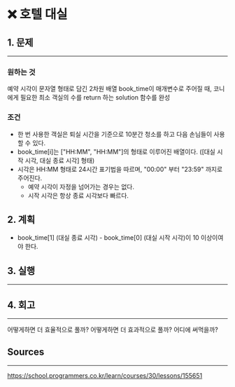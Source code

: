 # ❌ 호텔 대실

## 1. 문제

---

### 원하는 것

예약 시각이 문자열 형태로 담긴 2차원 배열 book_time이 매개변수로 주어질 때, 코니에게 필요한 최소 객실의 수를 return 하는 solution 함수를 완성

### 조건

- 한 번 사용한 객실은 퇴실 시간을 기준으로 10분간 청소를 하고 다음 손님들이 사용할 수 있다.
- book_time[i]는 ["HH:MM", "HH:MM"]의 형태로 이루어진 배열이다. ([대실 시작 시각, 대실 종료 시각] 형태)
- 시각은 HH:MM 형태로 24시간 표기법을 따르며, "00:00" 부터 "23:59" 까지로 주어진다.
  - 예약 시각이 자정을 넘어가는 경우는 없다.
  - 시작 시각은 항상 종료 시각보다 빠르다.

## 2. 계획

- book_time[1] (대실 종료 시각) - book_time[0] (대실 시작 시각)이 10 이상이여야 한다.

## 3. 실행

---

## 4. 회고

---

어떻게하면 더 효율적으로 풀까?
어떻게하면 더 효과적으로 풀까?
어디에 써먹을까?

## Sources

---

https://school.programmers.co.kr/learn/courses/30/lessons/155651
